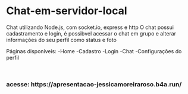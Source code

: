 # Chat-em-servidor-local
Chat utilizando Node.js, com socket.io, express e http
O chat possui cadastramento e login, é possibvel acessar o chat em grupo e alterar informações do seu perfil como status e foto

Páginas disponíveis:
-Home
-Cadastro
-Login
-Chat
-Configurações do perfil
<!--
criar conta:
https://cadastrochat-jessicamoreiraroso.b4a.run/-->
<br>
<h3>acesse: https://apresentacao-jessicamoreiraroso.b4a.run/ <h3>
